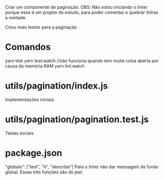 

Criar um componente de paginação.
OBS: Não estou iniciando o linter porque esse é um projeto de estudo,
para poder comentar e quebrar linhas a vontade.


Criou mais testes para a paginação


# Comandos
yarn test
yarn test:watch   //não funciona quando tem muita coisa aberta por causa da memória RAM
yarn lint:watch


# utils/pagination/index.js
Implementações iniciais.

# utils/pagination/pagination.test.js
Testes iniciais

# package.json
"globals": ["test", "it", "describe"]
Para o linter não dar mensagem de funão global.
Essas três funções são do jest.
